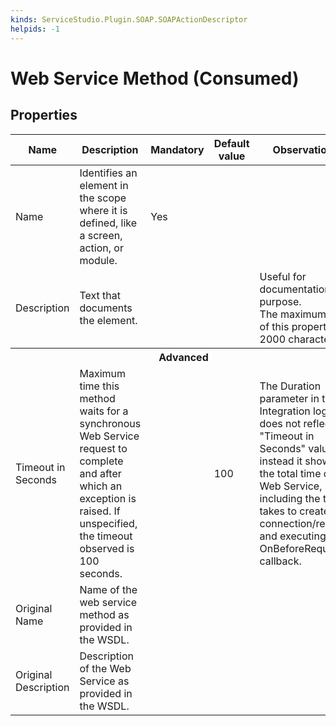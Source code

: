 ```yaml
---
kinds: ServiceStudio.Plugin.SOAP.SOAPActionDescriptor
helpids: -1
---
```


# Web Service Method (Consumed)

## Properties

<table markdown="1">
<thead>
<tr>
<th>Name</th>
<th>Description</th>
<th>Mandatory</th>
<th>Default value</th>
<th>Observations</th>
</tr>
</thead>
<tbody>
<tr>
<td title="Name">Name</td>
<td>Identifies an element in the scope where it is defined, like a screen, action, or module.</td>
<td>Yes</td>
<td></td>
<td></td>
</tr>
<tr>
<td title="Description">Description</td>
<td>Text that documents the element.</td>
<td></td>
<td></td>
<td>Useful for documentation purpose.<br/>The maximum size of this property is 2000 characters.</td>
</tr>
<tr class="separator">
<th colspan="5">Advanced</th>
</tr>
<tr>
<td title="TimeoutInSeconds">Timeout in Seconds</td>
<td>Maximum time this method waits for a synchronous Web Service request to complete and after which an exception is raised. If unspecified, the timeout observed is 100 seconds.</td>
<td></td>
<td>100</td>
<td>The Duration parameter in the Integration logs does not reflect the "Timeout in Seconds" value - instead it shows the total time of a Web Service, including the time it takes to create a connection/request and executing any OnBeforeRequest callback.</td>
</tr>
<tr>
<td title="OriginalName">Original Name</td>
<td>Name of the web service method as provided in the WSDL.</td>
<td></td>
<td></td>
<td></td>
</tr>
<tr>
<td title="OriginalDescription">Original Description</td>
<td>Description of the Web Service as provided in the WSDL.</td>
<td></td>
<td></td>
<td></td>
</tr>
</tbody>
</table>

